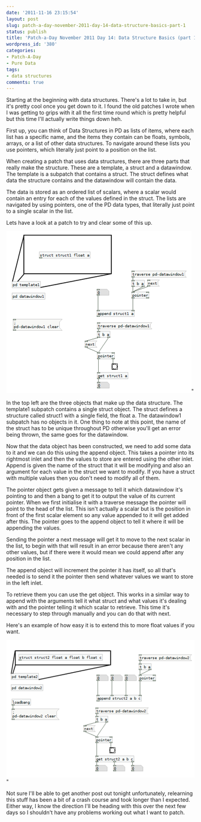 ```yaml
---
date: '2011-11-16 23:15:54'
layout: post
slug: patch-a-day-november-2011-day-14-data-structure-basics-part-1
status: publish
title: 'Patch-a-Day November 2011 Day 14: Data Structure Basics (part 1)'
wordpress_id: '380'
categories:
- Patch-A-Day
- Pure Data
tags:
- data structures
comments: true
---
```


Starting at the beginning with data structures. There's a lot to take in, but it's pretty cool once you get down to it. I found the old patches I wrote when I was getting to grips with it all the first time round which is pretty helpful but this time I'll actually write things down heh.

First up, you can think of Data Structures in PD as lists of items, where each list has a specific name, and the items they contain can be floats, symbols, arrays, or a list of other data structures. To navigate around these lists you use pointers, which literally just point to a position on the list.

When creating a patch that uses data structures, there are three parts that really make the structure. These are a template, a struct and a datawindow. The template is a subpatch that contains a struct. The struct defines what data the structure contains and the datawindow will contain the data.

The data is stored as an ordered list of scalars, where a scalar would contain an entry for each of the values defined in the struct. The lists are navigated by using pointers, one of the PD data types, that literally just point to a single scalar in the list.

Lets have a look at a patch to try and clear some of this up.

![Basic data structure](/a/2011-11-16-patch-a-day-november-2011-day-14-data-structure-basics-part-1/basic-structure1.png)"

In the top left are the three objects that make up the data structure. The template1 subpatch contains a single struct object. The struct defines a structure called struct1 with a single field, the float a. The datawindow1 subpatch has no objects in it. One thing to note at this point, the name of the struct has to be unique throughout PD otherwise you'll get an error being thrown, the same goes for the datawindow.

Now that the data object has been constructed, we need to add some data to it and we can do this using the append object. This takes a pointer into its rightmost inlet and then the values to store are entered using the other inlet. Append is given the name of the struct that it will be modifying and also an argument for each value in the struct we want to modify. If you have a struct with multiple values then you don't need to modify all of them.

The pointer object gets given a message to tell it which datawindow it's pointing to and then a bang to get it to output the value of its current pointer. When we first initialise it with a traverse message the pointer will point to the head of the list. This isn't actually a scalar but is the position in front of the first scalar element so any value appended to it will get added after this. The pointer goes to the append object to tell it where it will be appending the values.

Sending the pointer a next message will get it to move to the next scalar in the list, to begin with that will result in an error because there aren't any other values, but if there were it would mean we could append after any position in the list.

The append object will increment the pointer it has itself, so all that's needed is to send it the pointer then send whatever values we want to store in the left inlet.

To retrieve them you can use the get object. This works in a similar way to append with the arguments tell it what struct and what values it's dealing with and the pointer telling it which scalar to retrieve. This time it's necessary to step through manually and you can do that with next.

Here's an example of how easy it is to extend this to more float values if you want.

![Data structure with multiple values](/a/2011-11-16-patch-a-day-november-2011-day-14-data-structure-basics-part-1/multiple-values.png)"

Not sure I'll be able to get another post out tonight unfortunately, relearning this stuff has been a bit of a crash course and took longer than I expected. Either way, I know the direction I'll be heading with this over the next few days so I shouldn't have any problems working out what I want to patch.
